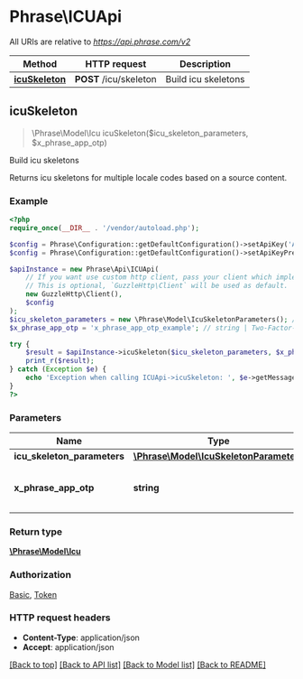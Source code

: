 # Phrase\ICUApi

All URIs are relative to *https://api.phrase.com/v2*

Method | HTTP request | Description
------------- | ------------- | -------------
[**icuSkeleton**](ICUApi.md#icuSkeleton) | **POST** /icu/skeleton | Build icu skeletons



## icuSkeleton

> \Phrase\Model\Icu icuSkeleton($icu_skeleton_parameters, $x_phrase_app_otp)

Build icu skeletons

Returns icu skeletons for multiple locale codes based on a source content.

### Example

```php
<?php
require_once(__DIR__ . '/vendor/autoload.php');

$config = Phrase\Configuration::getDefaultConfiguration()->setApiKey('Authorization', 'YOUR_API_KEY');
$config = Phrase\Configuration::getDefaultConfiguration()->setApiKeyPrefix('Authorization', 'token');

$apiInstance = new Phrase\Api\ICUApi(
    // If you want use custom http client, pass your client which implements `GuzzleHttp\ClientInterface`.
    // This is optional, `GuzzleHttp\Client` will be used as default.
    new GuzzleHttp\Client(),
    $config
);
$icu_skeleton_parameters = new \Phrase\Model\IcuSkeletonParameters(); // \Phrase\Model\IcuSkeletonParameters | 
$x_phrase_app_otp = 'x_phrase_app_otp_example'; // string | Two-Factor-Authentication token (optional)

try {
    $result = $apiInstance->icuSkeleton($icu_skeleton_parameters, $x_phrase_app_otp);
    print_r($result);
} catch (Exception $e) {
    echo 'Exception when calling ICUApi->icuSkeleton: ', $e->getMessage(), PHP_EOL;
}
?>
```

### Parameters


Name | Type | Description  | Notes
------------- | ------------- | ------------- | -------------
 **icu_skeleton_parameters** | [**\Phrase\Model\IcuSkeletonParameters**](../Model/IcuSkeletonParameters.md)|  |
 **x_phrase_app_otp** | **string**| Two-Factor-Authentication token (optional) | [optional]

### Return type

[**\Phrase\Model\Icu**](../Model/Icu.md)

### Authorization

[Basic](../../README.md#Basic), [Token](../../README.md#Token)

### HTTP request headers

- **Content-Type**: application/json
- **Accept**: application/json

[[Back to top]](#) [[Back to API list]](../../README.md#documentation-for-api-endpoints)
[[Back to Model list]](../../README.md#documentation-for-models)
[[Back to README]](../../README.md)

